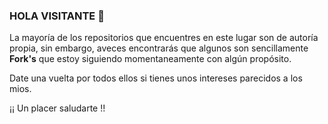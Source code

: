 ### HOLA VISITANTE 👋

La mayoría de los repositorios que encuentres en este lugar son de autoría propia, sin embargo, aveces encontrarás que algunos son sencillamente **Fork's** que estoy siguiendo momentaneamente con algún propósito.

Date una vuelta por todos ellos si tienes unos intereses parecidos a los mios.

¡¡ Un placer saludarte !!

<!--
**TonyDiana/TonyDiana** is a ✨ _special_ ✨ repository because its `README.md` (this file) appears on your GitHub profile.

Here are some ideas to get you started:

- 🔭 I’m currently working on ...
- 🌱 I’m currently learning ...
- 👯 I’m looking to collaborate on ...
- 🤔 I’m looking for help with ...
- 💬 Ask me about ...
- 📫 How to reach me: ...
- 😄 Pronouns: ...
- ⚡ Fun fact: ...
-->

